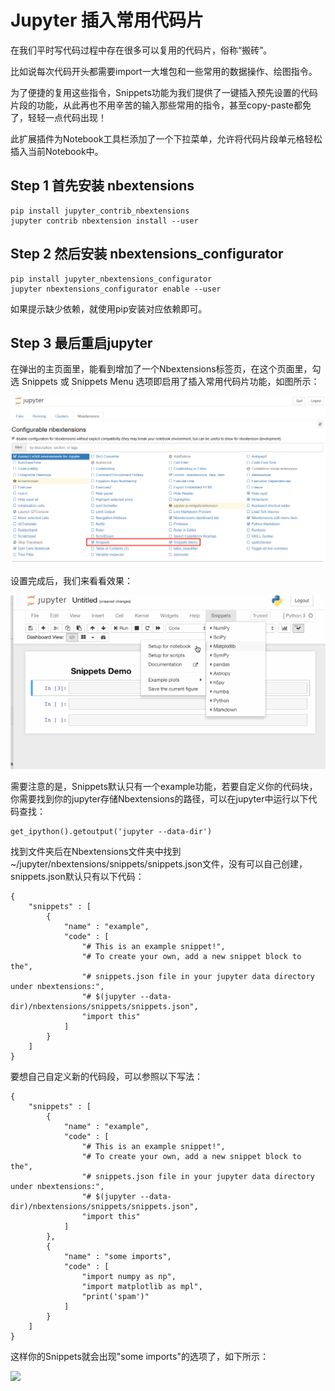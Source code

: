 # Jupyter 插入常用代码片

在我们平时写代码过程中存在很多可以复用的代码片，俗称“搬砖”。

比如说每次代码开头都需要import一大堆包和一些常用的数据操作、绘图指令。

为了便捷的复用这些指令，Snippets功能为我们提供了一键插入预先设置的代码片段的功能，从此再也不用辛苦的输入那些常用的指令，甚至copy-paste都免了，轻轻一点代码出现！

此扩展插件为Notebook工具栏添加了一个下拉菜单，允许将代码片段单元格轻松插入当前Notebook中。

## Step 1 首先安装 nbextensions

```
pip install jupyter_contrib_nbextensions
jupyter contrib nbextension install --user
```

## Step 2 然后安装 nbextensions_configurator
```
pip install jupyter_nbextensions_configurator
jupyter nbextensions_configurator enable --user
```

如果提示缺少依赖，就使用pip安装对应依赖即可。

## Step 3 最后重启jupyter

在弹出的主页面里，能看到增加了一个Nbextensions标签页，在这个页面里，勾选 Snippets 或 Snippets Menu 选项即启用了插入常用代码片功能，如图所示：

![](https://github.com/Hourout/Jupyter-Extra-Features/blob/master/image/Snippets1.png)

设置完成后，我们来看看效果：

![](https://github.com/Hourout/Jupyter-Extra-Features/blob/master/image/Snippets2.gif)

需要注意的是，Snippets默认只有一个example功能，若要自定义你的代码块，你需要找到你的jupyter存储Nbextensions的路径，可以在jupyter中运行以下代码查找：
```
get_ipython().getoutput('jupyter --data-dir')
```
找到文件夹后在Nbextensions文件夹中找到~/jupyter/nbextensions/snippets/snippets.json文件，没有可以自己创建，snippets.json默认只有以下代码：
```
{
    "snippets" : [
        {
            "name" : "example",
            "code" : [
                "# This is an example snippet!",
                "# To create your own, add a new snippet block to the",
                "# snippets.json file in your jupyter data directory under nbextensions:",
                "# $(jupyter --data-dir)/nbextensions/snippets/snippets.json",
                "import this"
            ]
        }
    ]
}
```
要想自己自定义新的代码段，可以参照以下写法：
```
{
    "snippets" : [
        {
            "name" : "example",
            "code" : [
                "# This is an example snippet!",
                "# To create your own, add a new snippet block to the",
                "# snippets.json file in your jupyter data directory under nbextensions:",
                "# $(jupyter --data-dir)/nbextensions/snippets/snippets.json",
                "import this"
            ]
        },
        {
            "name" : "some imports",
            "code" : [
                "import numpy as np",
                "import matplotlib as mpl",
                "print('spam')"
            ]
        }
    ]
}
```
这样你的Snippets就会出现"some imports"的选项了，如下所示：

![](https://github.com/Hourout/Jupyter-Extra-Features/blob/master/image/Snippets3.png)
